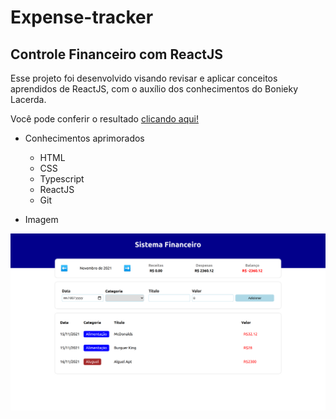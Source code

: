 # Expense-tracker

## Controle Financeiro com ReactJS

Esse projeto foi desenvolvido visando revisar e aplicar conceitos aprendidos de ReactJS, com o auxílio dos conhecimentos do Bonieky Lacerda.

Você pode conferir o resultado [clicando aqui!](https://dedecanton.github.io/expense-tracker/)

- Conhecimentos aprimorados
    - HTML
    - CSS
    - Typescript
    - ReactJS
    - Git

- Imagem

![dedecanton.github.io_expense-tracker_.png](readme-images/dedecanton.github.io_expense-tracker_.png)